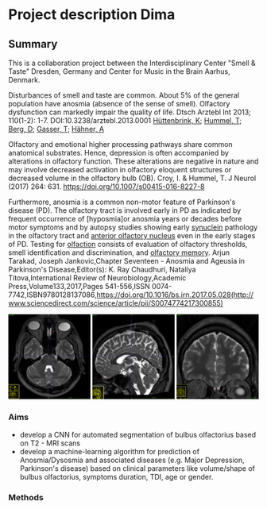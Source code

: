 


# Project description Dima

## Summary
 This is a collaboration project between  the Interdisciplinary Center "Smell & Taste" Dresden, Germany and Center for Music in the Brain Aarhus, Denmark.

Disturbances of smell and taste are common. About 5% of the general population have anosmia (absence of the sense of smell). Olfactory dysfunction can markedly impair the quality of life. 
Dtsch Arztebl Int 2013; 110(1-2):  1-7. DOI:10.3238/arztebl.2013.0001
[Hüttenbrink, K](https://www.aerzteblatt.de/suche?archivAutor=H%FCttenbrink%2C+K);  [Hummel, T](https://www.aerzteblatt.de/suche?archivAutor=Hummel%2C+T);  [Berg, D](https://www.aerzteblatt.de/suche?archivAutor=Berg%2C+D);  [Gasser, T](https://www.aerzteblatt.de/suche?archivAutor=Gasser%2C+T);  [Hähner, A](https://www.aerzteblatt.de/suche?archivAutor=H%E4hner%2C+A)

Olfactory and emotional higher processing pathways share common anatomical substrates. Hence, depression is often accompanied by alterations in olfactory function. These alterations are negative in nature and may involve decreased activation in olfactory eloquent structures or decreased volume in the olfactory bulb (OB).
Croy, I. & Hummel, T. J Neurol (2017) 264: 631. https://doi.org/10.1007/s00415-016-8227-8

Furthermore, anosmia is a common non-motor feature of Parkinson's disease (PD). The  olfactory tract  is involved early in PD as indicated by frequent occurrence of [hyposmia]or anosmia years or decades before motor symptoms and by autopsy studies showing early  [synuclein](https://www.sciencedirect.com/topics/neuroscience/synuclein "Learn more about Synuclein from ScienceDirect's AI-generated Topic Pages")  pathology in the olfactory tract and [anterior olfactory nucleus](https://www.sciencedirect.com/topics/neuroscience/anterior-olfactory-nucleus "Learn more about Anterior Olfactory Nucleus from ScienceDirect's AI-generated Topic Pages") even in the early stages of PD. Testing for  [olfaction](https://www.sciencedirect.com/topics/neuroscience/olfaction "Learn more about Olfaction from ScienceDirect's AI-generated Topic Pages") consists of evaluation of olfactory thresholds, smell identification and discrimination, and  [olfactory memory](https://www.sciencedirect.com/topics/neuroscience/olfactory-memory "Learn more about Olfactory Memory from ScienceDirect's AI-generated Topic Pages").
Arjun Tarakad, Joseph Jankovic,Chapter Seventeen - Anosmia and Ageusia in Parkinson's Disease,Editor(s): K. Ray Chaudhuri, Nataliya Titova,International Review of Neurobiology,Academic Press,Volume133,2017,Pages 541-556,ISSN 0074-7742,ISBN9780128137086,https://doi.org/10.1016/bs.irn.2017.05.028(http://www.sciencedirect.com/science/article/pii/S0074774217300855)



![olfactory bulb](https://github.com/desserdmi/olfactory_bulb/blob/master/ob.png)

### Aims

 - develop a CNN for automated segmentation of bulbus olfactorius based on T2 - MRI scans
 - develop a machine-learning algorithm for prediction of Anosmia/Dysosmia and associated diseases  (e.g. Major Depression, Parkinson's disease) based on clinical parameters like volume/shape of bulbus olfactorius, symptoms duration, TDI,  age or gender.

### Methods  


<!--stackedit_data:
eyJoaXN0b3J5IjpbLTIwMDk3OTQ1NzksMTU4NDg2OTU1NiwtMT
UxMzU1MTM2NiwxNTA1MTc5MDc3LDYzMjY3OTY0Myw3MDc3MDMy
NzUsMTg5OTMwOTUyNSwtMTk5NTczMzg4LC01MzI0NTQ1OTMsMT
k4MTcyNDc4MSw1NDE2MzEwMzcsLTMyNjE3ODE2NCwtMTIwMDY5
NTcyLC0xNzY5MzIxMDgsLTcxNDYxOTc1Ml19
-->